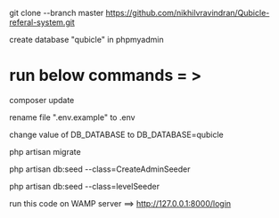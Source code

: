 git clone --branch master https://github.com/nikhilvravindran/Qubicle-referal-system.git

create database "qubicle" in phpmyadmin

run below commands = > 
================================

composer update

rename  file ".env.example" to .env

change value of DB_DATABASE to DB_DATABASE=qubicle  

php artisan migrate 

php artisan db:seed --class=CreateAdminSeeder

php artisan db:seed --class=levelSeeder

run this code on WAMP server  ==> http://127.0.0.1:8000/login
